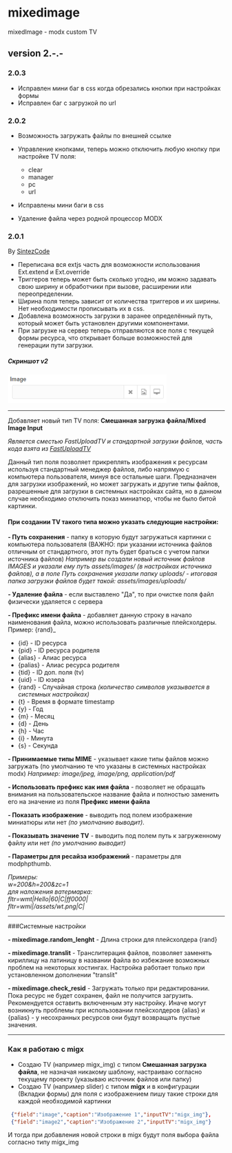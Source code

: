 # mixedimage

mixedImage - modx custom TV  



## version 2.-.-

### 2.0.3 

* Исправлен мини баг в css когда обрезались кнопки при настройках формы
* Исправлен баг с загрузкой по url


### 2.0.2
  
* Возможность загружать файлы по внешней ссылке
* Управление кнопками, теперь можно отключить любую кнопку при настройке TV поля:
  - clear
  - manager
  - pc
  - url

* Исправлены мини баги в css
* Удаление файла через родной процессор MODX


### 2.0.1

By [SintezCode](https://github.com/SintezCode) 
* Переписана вся extjs часть для возможности использования Ext.extend и Ext.override
* Триггеров теперь может быть сколько угодно, им можно задавать свою ширину и обработчики при вызове, расширении или переопределении.
* Ширина поля теперь зависит от количества триггеров и их ширины. Нет необходимости прописывать их в css.
* Добавлена возможность загрузки в заранее определённый путь, который может быть установлен другими компонентами.
* При загрузке на сервер теперь отправляются все поля с текущей формы ресурса, что открывает больше возможностей для генерации пути загрузки.


##### Скриншот v2
![mixedImage](mixedimage2.png) 

-------------------------------------- 

Добавляет новый тип TV поля: **Смешанная загрузка файла/Mixed Image Input**

*Является сместью FastUploadTV и стандартной загрузки файлов, часть кода взята из [FastUploadTV](https://github.com/promo360/fastuploadtv)*

Данный тип поля позволяет прикреплять изображения к ресурсам используя стандартный менеджер файлов, либо напрямую с компьютера пользователя, минуя все остальные шаги.
Предназначен для загрузки изображений, но может загружать и другие типы файлов, разрешенные для загрузки в системных настройках сайта, но в данном случае необходимо отключить показ миниатюр, чтобы не было битой картинки.

#### При создании TV такого типа можно указать следующие настройки: 

**- Путь сохранения** - папку в которую будут загружаться картинки с компьютера пользователя (ВАЖНО: при указании источника файлов отличным от стандартного, этот путь будет браться с учетом папки источника файлов)
*Например вы создали новый источник файлов IMAGES и указали ему путь assets/images/ (в настройках источника файлов), а в поле Путь сохранения указали папку uploads/ - итоговая папка загрузки файлов будет такой: assets/images/uploads/*

**- Удаление файла** - если выставлено "Да", то при очистке поля файл физически удаляется с сервера

**- Префикс имени файла** - добавляет данную строку в начало наименования файла, можно использовать различные плейсхолдеры. Пример: {rand}_

* {id} - ID ресурса
* {pid} - ID ресурса родителя
* {alias} - Алиас ресурса
* {palias} - Алиас ресурса родителя
* {tid} - ID доп. поля (tv)
* {uid} - ID юзера
* {rand} - Случайная строка *(количество символов указывается в системных настройках)*
* {t} - Время в формате timestamp
* {y} - Год
* {m} - Месяц
* {d} - День
* {h} - Час
* {i} - Минута
* {s} - Секунда

**- Принимаемые типы MIME** - указывает какие типы файлов можно загружать (по умолчанию те что указаны в системных настройках modx)
*Например: image/jpeg, image/png, application/pdf*

**- Использовать префикс как имя файла** - позволяет не обращать внимания на пользовательское название файла и полностью заменить его на значение из поля **Префикс имени файла**

**- Показать изображение** - выводить под полем изображение миниатюры или нет *(по умолчанию выводит)*. 

**- Показывать значение TV** - выводить под полем путь к загруженному файлу или нет *(по умолчанию выводит)*

**- Параметры для ресайза изображений** - параметры для modphpthumb.

*Примеры: <br>
w=200&h=200&zc=1   <br>
для наложения ватермарка:   <br>
fltr=wmt|Hello|60|C|ff0000|   <br>
fltr=wmi|/assets/wt.png|C|   <br>*

------


###Системные настройки

**- mixedimage.random_lenght** - Длина строки для плейсхолдера {rand} 

**- mixedimage.translit** - Транслитерация файлов, позволяет заменять кириллицу на латиницу в названии файла во избежание возможных проблем на некоторых хостингах. Настройка работает только при установленном дополнении "translit"

**- mixedimage.check_resid** - Загружать только при редактировании. Пока ресурс не будет сохранен, файл не получится загрузить. Рекомендуется оставить включенным эту настройку. Иначе могут возникнуть проблемы при использовании плейсхолдеров {alias} и {palias} - у несохранных ресурсов они будут возвращать пустые значения.


--------------------------------------

### Как я работаю с migx 

* Создаю TV (например migx_img) с типом **Смешанная загрузка файла**, не назначая никакому шаблону, настраиваю согласно текущему проекту (указываю источник файлов или папку) 
* Создаю TV (например slider) с типом **migx** и в конфигурации (Вкладки формы) для поля с изображением пишу такие строки для каждой необходимой картинки

```json
 {"field":"image","caption":"Изображение 1","inputTV":"migx_img"},
 {"field":"image2","caption":"Изображение 2","inputTV":"migx_img"}
```

И тогда при добавления новой строки в migx будут поля выбора файла согласно типу migx_img
